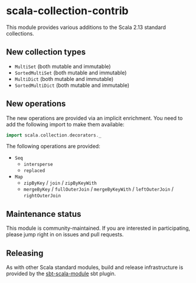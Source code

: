 # scala-collection-contrib

This module provides various additions to the Scala 2.13 standard collections.

## New collection types

- `MultiSet` (both mutable and immutable)
- `SortedMultiSet` (both mutable and immutable)
- `MultiDict` (both mutable and immutable)
- `SortedMultiDict` (both mutable and immutable)

## New operations

The new operations are provided via an implicit enrichment. You need to add the following
import to make them available:

~~~ scala
import scala.collection.decorators._
~~~

The following operations are provided:

- `Seq`
    - `intersperse`
    - `replaced`
- `Map`
    - `zipByKey` / `join` / `zipByKeyWith`
    - `mergeByKey` / `fullOuterJoin` / `mergeByKeyWith` / `leftOuterJoin` / `rightOuterJoin`

## Maintenance status

This module is community-maintained.  If you are interested in
participating, please jump right in on issues and pull requests.

## Releasing

As with other Scala standard modules, build and release infrastructure
is provided by the
[sbt-scala-module](https://github.com/scala/sbt-scala-module/) sbt
plugin.
